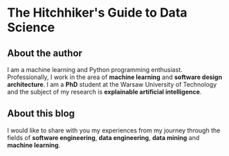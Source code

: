 # The Hitchhiker's Guide to Data Science

## About the author

I am a machine learning and Python programming enthusiast. Professionally, I work in the area of **machine learning** and **software design architecture**. I am a **PhD** student at the Warsaw University of Technology and the subject of my research is **explainable artificial intelligence**.

## About this blog
I would like to share with you my experiences from my journey through the fields of **software engineering**, **data engineering**, **data mining** and **machine learning**. 
